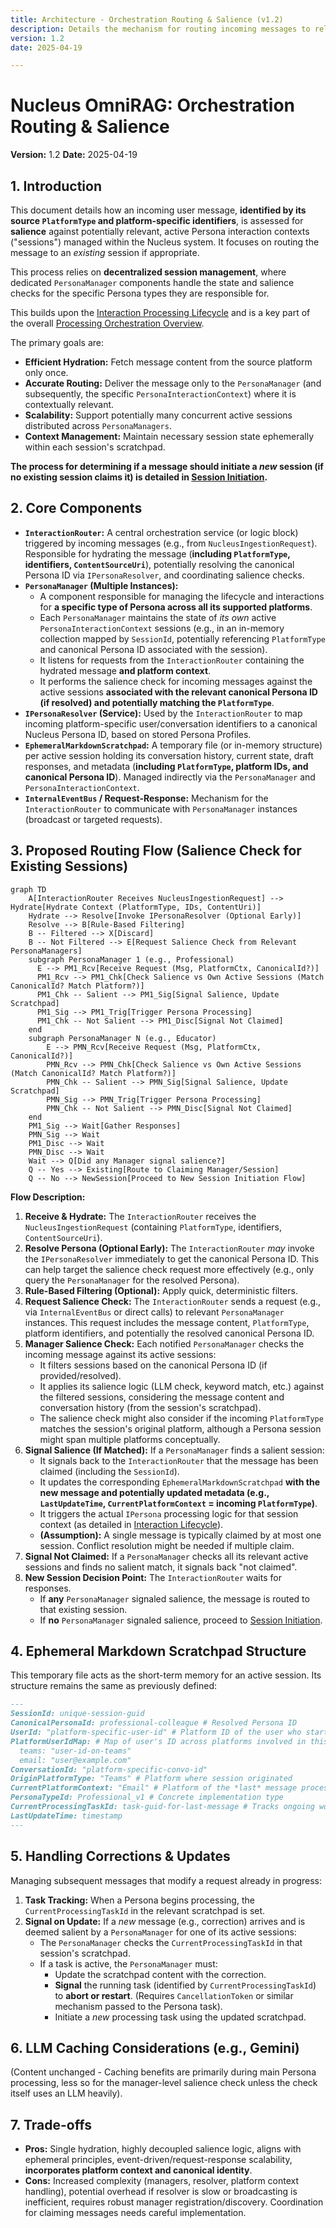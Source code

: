 ```yaml
---
title: Architecture - Orchestration Routing & Salience (v1.2)
description: Details the mechanism for routing incoming messages to relevant active Persona sessions via Persona Managers, considering platform context and multi-platform concepts.
version: 1.2
date: 2025-04-19

---
```


# Nucleus OmniRAG: Orchestration Routing & Salience

**Version:** 1.2
**Date:** 2025-04-19

## 1. Introduction

This document details how an incoming user message, **identified by its source `PlatformType` and platform-specific identifiers**, is assessed for **salience** against potentially relevant, active Persona interaction contexts ("sessions") managed within the Nucleus system. It focuses on routing the message to an *existing* session if appropriate.

This process relies on **decentralized session management**, where dedicated `PersonaManager` components handle the state and salience checks for the specific Persona types they are responsible for.

This builds upon the [Interaction Processing Lifecycle](./ARCHITECTURE_ORCHESTRATION_INTERACTION_LIFECYCLE.md) and is a key part of the overall [Processing Orchestration Overview](../ARCHITECTURE_PROCESSING_ORCHESTRATION.md).

The primary goals are:
*   **Efficient Hydration:** Fetch message content from the source platform only once.
*   **Accurate Routing:** Deliver the message only to the `PersonaManager` (and subsequently, the specific `PersonaInteractionContext`) where it is contextually relevant.
*   **Scalability:** Support potentially many concurrent active sessions distributed across `PersonaManagers`.
*   **Context Management:** Maintain necessary session state ephemerally within each session's scratchpad.

**The process for determining if a message should initiate a *new* session (if no existing session claims it) is detailed in [Session Initiation](./ARCHITECTURE_ORCHESTRATION_SESSION_INITIATION.md).**

## 2. Core Components

*   **`InteractionRouter`:** A central orchestration service (or logic block) triggered by incoming messages (e.g., from `NucleusIngestionRequest`). Responsible for hydrating the message (**including `PlatformType`, identifiers, `ContentSourceUri`**), potentially resolving the canonical Persona ID via `IPersonaResolver`, and coordinating salience checks.
*   **`PersonaManager` (Multiple Instances):**
    *   A component responsible for managing the lifecycle and interactions for **a specific type of Persona across all its supported platforms**.
    *   Each `PersonaManager` maintains the state of *its own* active `PersonaInteractionContext` sessions (e.g., in an in-memory collection mapped by `SessionId`, potentially referencing `PlatformType` and canonical Persona ID associated with the session).
    *   It listens for requests from the `InteractionRouter` containing the hydrated message **and platform context**.
    *   It performs the salience check for incoming messages against the active sessions **associated with the relevant canonical Persona ID (if resolved) and potentially matching the `PlatformType`**. 
*   **`IPersonaResolver` (Service):** Used by the `InteractionRouter` to map incoming platform-specific user/conversation identifiers to a canonical Nucleus Persona ID, based on stored Persona Profiles.
*   **`EphemeralMarkdownScratchpad`:** A temporary file (or in-memory structure) per active session holding its conversation history, current state, draft responses, and metadata (**including `PlatformType`, platform IDs, and canonical Persona ID**). Managed indirectly via the `PersonaManager` and `PersonaInteractionContext`.
*   **`InternalEventBus` / Request-Response:** Mechanism for the `InteractionRouter` to communicate with `PersonaManager` instances (broadcast or targeted requests).

## 3. Proposed Routing Flow (Salience Check for Existing Sessions)

```mermaid
graph TD
    A[InteractionRouter Receives NucleusIngestionRequest] --> Hydrate[Hydrate Context (PlatformType, IDs, ContentUri)]
    Hydrate --> Resolve[Invoke IPersonaResolver (Optional Early)]
    Resolve --> B[Rule-Based Filtering]
    B -- Filtered --> X[Discard]
    B -- Not Filtered --> E[Request Salience Check from Relevant PersonaManagers]
    subgraph PersonaManager 1 (e.g., Professional)
      E --> PM1_Rcv[Receive Request (Msg, PlatformCtx, CanonicalId?)]
      PM1_Rcv --> PM1_Chk[Check Salience vs Own Active Sessions (Match CanonicalId? Match Platform?)]
      PM1_Chk -- Salient --> PM1_Sig[Signal Salience, Update Scratchpad]
      PM1_Sig --> PM1_Trig[Trigger Persona Processing]
      PM1_Chk -- Not Salient --> PM1_Disc[Signal Not Claimed]
    end
    subgraph PersonaManager N (e.g., Educator)
        E --> PMN_Rcv[Receive Request (Msg, PlatformCtx, CanonicalId?)]
        PMN_Rcv --> PMN_Chk[Check Salience vs Own Active Sessions (Match CanonicalId? Match Platform?)]
        PMN_Chk -- Salient --> PMN_Sig[Signal Salience, Update Scratchpad]
        PMN_Sig --> PMN_Trig[Trigger Persona Processing]
        PMN_Chk -- Not Salient --> PMN_Disc[Signal Not Claimed]
    end
    PM1_Sig --> Wait[Gather Responses]
    PMN_Sig --> Wait
    PM1_Disc --> Wait
    PMN_Disc --> Wait
    Wait --> Q[Did any Manager signal salience?]
    Q -- Yes --> Existing[Route to Claiming Manager/Session]
    Q -- No --> NewSession[Proceed to New Session Initiation Flow]
```

**Flow Description:**

1.  **Receive & Hydrate:** The `InteractionRouter` receives the `NucleusIngestionRequest` (containing `PlatformType`, identifiers, `ContentSourceUri`).
2.  **Resolve Persona (Optional Early):** The `InteractionRouter` *may* invoke the `IPersonaResolver` immediately to get the canonical Persona ID. This can help target the salience check request more effectively (e.g., only query the `PersonaManager` for the resolved Persona).
3.  **Rule-Based Filtering (Optional):** Apply quick, deterministic filters.
4.  **Request Salience Check:** The `InteractionRouter` sends a request (e.g., via `InternalEventBus` or direct calls) to relevant `PersonaManager` instances. This request includes the message content, `PlatformType`, platform identifiers, and potentially the resolved canonical Persona ID.
5.  **Manager Salience Check:** Each notified `PersonaManager` checks the incoming message against its active sessions:
    *   It filters sessions based on the canonical Persona ID (if provided/resolved).
    *   It applies its salience logic (LLM check, keyword match, etc.) against the filtered sessions, considering the message content and conversation history (from the session's scratchpad).
    *   The salience check might also consider if the incoming `PlatformType` matches the session's original platform, although a Persona session might span multiple platforms conceptually.
6.  **Signal Salience (If Matched):** If a `PersonaManager` finds a salient session:
    *   It signals back to the `InteractionRouter` that the message has been claimed (including the `SessionId`).
    *   It updates the corresponding `EphemeralMarkdownScratchpad` **with the new message and potentially updated metadata (e.g., `LastUpdateTime`, `CurrentPlatformContext` = incoming `PlatformType`)**.
    *   It triggers the actual `IPersona` processing logic for that session context (as detailed in [Interaction Lifecycle](./ARCHITECTURE_ORCHESTRATION_INTERACTION_LIFECYCLE.md)).
    *   **(Assumption):** A single message is typically claimed by at most one session. Conflict resolution might be needed if multiple claim.
7.  **Signal Not Claimed:** If a `PersonaManager` checks all its relevant active sessions and finds no salient match, it signals back "not claimed".
8.  **New Session Decision Point:** The `InteractionRouter` waits for responses.
    *   If **any** `PersonaManager` signaled salience, the message is routed to that existing session.
    *   If **no** `PersonaManager` signaled salience, proceed to [Session Initiation](./ARCHITECTURE_ORCHESTRATION_SESSION_INITIATION.md).

## 4. Ephemeral Markdown Scratchpad Structure

This temporary file acts as the short-term memory for an active session. Its structure remains the same as previously defined:

```markdown
---
SessionId: unique-session-guid
CanonicalPersonaId: professional-colleague # Resolved Persona ID
UserId: "platform-specific-user-id" # Platform ID of the user who started session
PlatformUserIdMap: # Map of user's ID across platforms involved in this session
  teams: "user-id-on-teams"
  email: "user@example.com"
ConversationId: "platform-specific-convo-id"
OriginPlatformType: "Teams" # Platform where session originated
CurrentPlatformContext: "Email" # Platform of the *last* message processed
PersonaTypeId: Professional_v1 # Concrete implementation type
CurrentProcessingTaskId: task-guid-for-last-message # Tracks ongoing work
LastUpdateTime: timestamp
---
```

## 5. Handling Corrections & Updates

Managing subsequent messages that modify a request already in progress:

1.  **Task Tracking:** When a Persona begins processing, the `CurrentProcessingTaskId` in the relevant scratchpad is set.
2.  **Signal on Update:** If a *new* message (e.g., correction) arrives and is deemed salient by a `PersonaManager` for one of its active sessions:
    *   The `PersonaManager` checks the `CurrentProcessingTaskId` in that session's scratchpad.
    *   If a task is active, the `PersonaManager` must:
        *   Update the scratchpad content with the correction.
        *   **Signal** the running task (identified by `CurrentProcessingTaskId`) to **abort or restart**. (Requires `CancellationToken` or similar mechanism passed to the Persona task).
        *   Initiate a *new* processing task using the updated scratchpad.

## 6. LLM Caching Considerations (e.g., Gemini)

(Content unchanged - Caching benefits are primarily during main Persona processing, less so for the manager-level salience check unless the check itself uses an LLM heavily).

## 7. Trade-offs

*   **Pros:** Single hydration, highly decoupled salience logic, aligns with ephemeral principles, event-driven/request-response scalability, **incorporates platform context and canonical identity**. 
*   **Cons:** Increased complexity (managers, resolver, platform context handling), potential overhead if resolver is slow or broadcasting is inefficient, requires robust manager registration/discovery. Coordination for claiming messages needs careful implementation.
